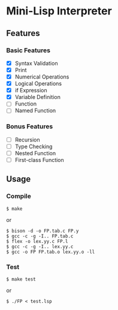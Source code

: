 # Mini-Lisp Interpreter

## Features

### Basic Features

* [x] Syntax Validation
* [x] Print
* [x] Numerical Operations
* [x] Logical Operations
* [x] if Expression
* [x] Variable Definition
* [ ] Function
* [ ] Named Function

### Bonus Features

* [ ] Recursion
* [ ] Type Checking
* [ ] Nested Function
* [ ] First-class Function

## Usage

### Compile

	$ make

or

	$ bison -d -o FP.tab.c FP.y
	$ gcc -c -g -I.. FP.tab.c
	$ flex -o lex.yy.c FP.l
	$ gcc -c -g -I.. lex.yy.c
	$ gcc -o FP FP.tab.o lex.yy.o -ll

### Test

	$ make test

or

	$ ./FP < test.lsp
